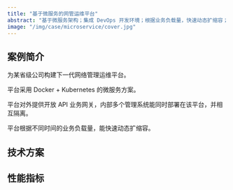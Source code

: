 ```yaml
---
title: "基于微服务的网管运维平台"
abstract: "基于微服务架构；集成 DevOps 开发环境；根据业务负载量，快速动态扩缩容；支持租户管理和租户隔离；提供 API 网关，对外提供开放 API"
image: "/img/case/microservice/cover.jpg"
---
```


## 案例简介
为某省级公司构建下一代网络管理运维平台。

平台采用 Docker + Kubernetes 的微服务方案。

平台对外提供开放 API 业务网关，内部多个管理系统能同时部署在该平台，并相互隔离。

平台根据不同时间的业务负载量，能快速动态扩缩容。

## 技术方案


## 性能指标

